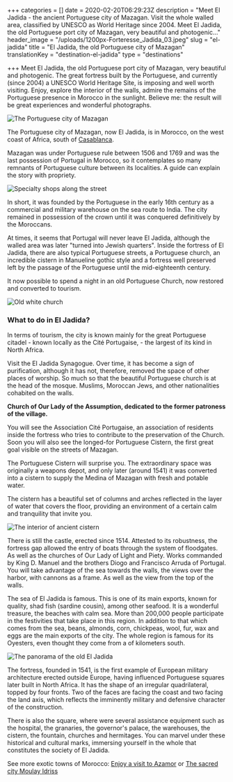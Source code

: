 +++
categories = []
date = 2020-02-20T06:29:23Z
description = "Meet El Jadida - the ancient Portuguese city of Mazagan. Visit the whole walled area, classified by UNESCO as World Heritage since 2004. Meet El Jadida, the old Portuguese port city of Mazagan, very beautiful and photogenic..."
header_image = "/uploads/1200px-Forteresse_Jadida_03.jpeg"
slug = "el-jadida"
title = "El Jadida, the old Portuguese city of Mazagan"
translationKey = "destination-el-jadida"
type = "destinations"

+++
Meet El Jadida, the old Portuguese port city of Mazagan, very beautiful and photogenic. The great fortress built by the Portuguese, and currently (since 2004) a UNESCO World Heritage Site, is imposing and well worth visiting. Enjoy, explore the interior of the walls, admire the remains of the Portuguese presence in Morocco in the sunlight. Believe me: the result will be great experiences and wonderful photographs.

![The Portuguese city of Mazagan](/uploads/1200px-Forteresse_Jadida_01.jpeg "The Portuguese city of Mazagan")

The Portuguese city of Mazagan, now El Jadida, is in Morocco, on the west coast of Africa, south of [Casablanca](/en/destinations/casablanca/ "Casablanca").

Mazagan was under Portuguese rule between 1506 and 1769 and was the last possession of Portugal in Morocco, so it contemplates so many remnants of Portuguese culture between its localities. A guide can explain the story with propriety.

![Specialty shops along the street](/uploads/1200px-Forteresse_Jadida_05.jpeg "Specialty shops along the street")

In short, it was founded by the Portuguese in the early 16th century as a commercial and military warehouse on the sea route to India. The city remained in possession of the crown until it was conquered definitively by the Moroccans.

At times, it seems that Portugal will never leave El Jadida, although the walled area was later "turned into Jewish quarters". Inside the fortress of El Jadida, there are also typical Portuguese streets, a Portuguese church, an incredible cistern in Manueline gothic style and a fortress well preserved left by the passage of the Portuguese until the mid-eighteenth century.

It now possible to spend a night in an old Portuguese Church, now restored and converted to tourism.

![Old white church](/uploads/1200px-ElJadida3.jpeg "Old white church")

### **What to do in El Jadida?**

In terms of tourism, the city is known mainly for the great Portuguese citadel - known locally as the Cité Portugaise, - the largest of its kind in North Africa.

Visit the El Jadida Synagogue. Over time, it has become a sign of purification, although it has not, therefore, removed the space of other places of worship. So much so that the beautiful Portuguese church is at the head of the mosque. Muslims, Moroccan Jews, and other nationalities cohabited on the walls.

**Church of Our Lady of the Assumption, dedicated to the former patroness of the village.**

You will see the Association Cité Portugaise, an association of residents inside the fortress who tries to contribute to the preservation of the Church. Soon you will also see the longed-for Portuguese Cistern, the first great goal visible on the streets of Mazagan.

The Portuguese Cistern will surprise you. The extraordinary space was originally a weapons depot, and only later (around 1541) it was converted into a cistern to supply the Medina of Mazagan with fresh and potable water.

The cistern has a beautiful set of columns and arches reflected in the layer of water that covers the floor, providing an environment of a certain calm and tranquility that invite you.

![The interior of ancient cistern](/uploads/MA147_Cisterne_portugaise_El_Jadida.jpg "The interior of ancient cistern")

There is still the castle, erected since 1514. Attested to its robustness, the fortress gap allowed the entry of boats through the system of floodgates. As well as the churches of Our Lady of Light and Piety. Works commanded by King D. Manuel and the brothers Diogo and Francisco Arruda of Portugal. You will take advantage of the sea towards the walls, the views over the harbor, with cannons as a frame. As well as the view from the top of the walls.

The sea of ​​El Jadida is famous. This is one of its main exports, known for quality, shad fish (sardine cousin), among other seafood. It is a wonderful treasure, the beaches with calm sea. More than 200,000 people participate in the festivities that take place in this region. In addition to that which comes from the sea, beans, almonds, corn, chickpeas, wool, fur, wax and eggs are the main exports of the city. The whole region is famous for its Oyesters, even thought they come from a of kilometers south.

![The panorama of the old El Jadida](/uploads/Morocco_-_AlJadida_-_Medina.jpg "The panorama of the old El Jadida")

The fortress, founded in 1541, is the first example of European military architecture erected outside Europe, having influenced Portuguese squares later built in North Africa. It has the shape of an irregular quadrilateral, topped by four fronts. Two of the faces are facing the coast and two facing the land axis, which reflects the imminently military and defensive character of the construction.

There is also the square, where were several assistance equipment such as the hospital, the granaries, the governor's palace, the warehouses, the cistern, the fountain, churches and hermitages. You can marvel under these historical and cultural marks, immersing yourself in the whole that constitutes the society of El Jadida.

See more exotic towns of Morocco: [Enjoy a visit to Azamor](/en/destinations/enjoy-a-visit-to-azamor/ "Enjoy a visit to Azamor") or [The sacred city Moulay Idriss](/en/destinations/the-sacred-city-moulay-idriss/ "The sacred city Moulay Idriss")